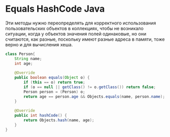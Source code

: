 # Equals HashCode Java
Эти методы нужно переопределять для корректного использования пользовательских объектов в коллекциях, чтобы не возникало ситуации, когда у объектов значения полей одинаковые, но они считаются, как разные, поскольку имеют разные адреса в памяти, тоже верно и для вычисления хеша.

```java
class Person{  
    String name;  
    int age;  
  
    @Override  
    public boolean equals(Object o) {  
        if (this == o) return true;  
        if (o == null || getClass() != o.getClass()) return false;  
        Person person = (Person) o;  
        return age == person.age && Objects.equals(name, person.name);  
    }  
  
    @Override  
    public int hashCode() {  
        return Objects.hash(name, age);  
    }  
}
```

